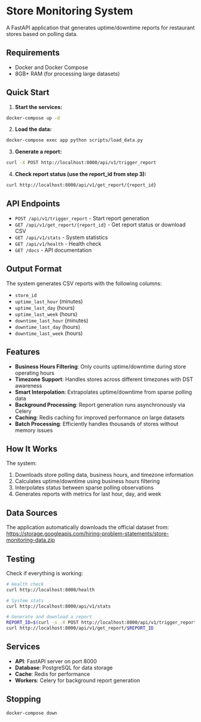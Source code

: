 # Store Monitoring System

A FastAPI application that generates uptime/downtime reports for restaurant stores based on polling data.

## Requirements

- Docker and Docker Compose
- 8GB+ RAM (for processing large datasets)

## Quick Start

1. **Start the services:**
```bash
docker-compose up -d
```

2. **Load the data:**
```bash
docker-compose exec app python scripts/load_data.py
```

3. **Generate a report:**
```bash
curl -X POST http://localhost:8000/api/v1/trigger_report
```

4. **Check report status (use the report_id from step 3):**
```bash
curl http://localhost:8000/api/v1/get_report/{report_id}
```

## API Endpoints

- `POST /api/v1/trigger_report` - Start report generation
- `GET /api/v1/get_report/{report_id}` - Get report status or download CSV
- `GET /api/v1/stats` - System statistics
- `GET /api/v1/health` - Health check
- `GET /docs` - API documentation

## Output Format

The system generates CSV reports with the following columns:
- `store_id`
- `uptime_last_hour` (minutes)
- `uptime_last_day` (hours)
- `uptime_last_week` (hours)
- `downtime_last_hour` (minutes)
- `downtime_last_day` (hours)
- `downtime_last_week` (hours)

## Features

- **Business Hours Filtering**: Only counts uptime/downtime during store operating hours
- **Timezone Support**: Handles stores across different timezones with DST awareness  
- **Smart Interpolation**: Extrapolates uptime/downtime from sparse polling data
- **Background Processing**: Report generation runs asynchronously via Celery
- **Caching**: Redis caching for improved performance on large datasets
- **Batch Processing**: Efficiently handles thousands of stores without memory issues

## How It Works

The system:
1. Downloads store polling data, business hours, and timezone information
2. Calculates uptime/downtime using business hours filtering
3. Interpolates status between sparse polling observations
4. Generates reports with metrics for last hour, day, and week

## Data Sources

The application automatically downloads the official dataset from:
https://storage.googleapis.com/hiring-problem-statements/store-monitoring-data.zip

## Testing

Check if everything is working:
```bash
# Health check
curl http://localhost:8000/health

# System stats
curl http://localhost:8000/api/v1/stats

# Generate and download a report
REPORT_ID=$(curl -s -X POST http://localhost:8000/api/v1/trigger_report | jq -r .report_id)
curl http://localhost:8000/api/v1/get_report/$REPORT_ID
```

## Services

- **API**: FastAPI server on port 8000
- **Database**: PostgreSQL for data storage
- **Cache**: Redis for performance
- **Workers**: Celery for background report generation

## Stopping

```bash
docker-compose down
```